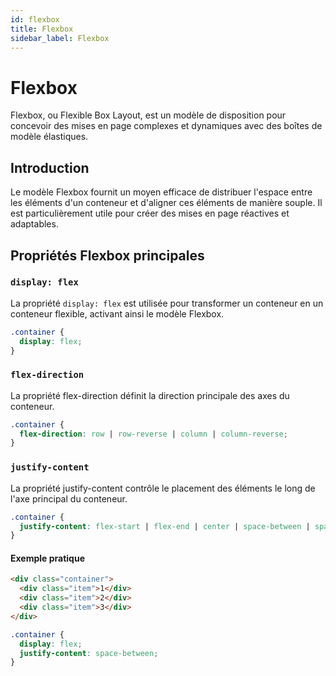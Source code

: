 ```yaml
---
id: flexbox
title: Flexbox
sidebar_label: Flexbox
---
```


# Flexbox

Flexbox, ou Flexible Box Layout, est un modèle de disposition pour concevoir des mises en page complexes et dynamiques avec des boîtes de modèle élastiques.

## Introduction

Le modèle Flexbox fournit un moyen efficace de distribuer l'espace entre les éléments d'un conteneur et d'aligner ces éléments de manière souple. Il est particulièrement utile pour créer des mises en page réactives et adaptables.

## Propriétés Flexbox principales

### `display: flex`

La propriété `display: flex` est utilisée pour transformer un conteneur en un conteneur flexible, activant ainsi le modèle Flexbox.

```css
.container {
  display: flex;
}
```

### `flex-direction`

La propriété flex-direction définit la direction principale des axes du conteneur.

```css
.container {
  flex-direction: row | row-reverse | column | column-reverse;
}
```

### `justify-content`

La propriété justify-content contrôle le placement des éléments le long de l'axe principal du conteneur.

```css
.container {
  justify-content: flex-start | flex-end | center | space-between | space-around | space-evenly;
}
```

#### Exemple pratique

```html
<div class="container">
  <div class="item">1</div>
  <div class="item">2</div>
  <div class="item">3</div>
</div>
```

```css
.container {
  display: flex;
  justify-content: space-between;
}
```
